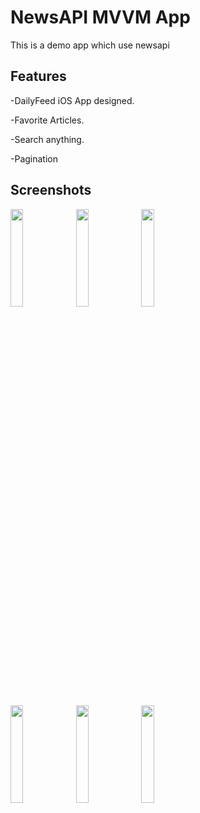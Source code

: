 
# NewsAPI MVVM App
This is a demo app which use newsapi

## Features
-DailyFeed iOS App designed.

-Favorite Articles.

-Search anything.

-Pagination


## Screenshots

<img src="https://user-images.githubusercontent.com/42085883/181039433-cf6fb98e-b82a-4ac7-9ff3-cfda684c63e8.png" width=20% height=20%>    <img src="https://user-images.githubusercontent.com/42085883/181039439-e62e1563-c06f-4cd0-9abc-99b71991e52f.png" width=20% height=20%>    <img src="https://user-images.githubusercontent.com/42085883/181039442-e212cfdd-d659-4184-8cb5-eeb6f2a4fed6.png" width=20% height=20%>

<img src="https://user-images.githubusercontent.com/42085883/181039449-ee353c94-8204-4198-a610-4fde93c1e7c8.png" width=20% height=20%>    <img src="https://user-images.githubusercontent.com/42085883/181039470-906f0bc3-6947-409d-9a3a-9ce1056c2f17.png" width=20% height=20%>    <img src="https://user-images.githubusercontent.com/42085883/181039483-28668cf0-4c26-4e8b-98b5-ef439a1188b0.png" width=20% height=20%>
